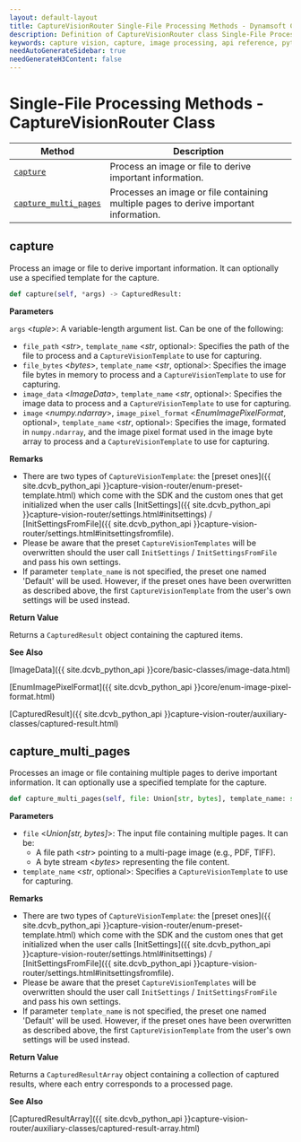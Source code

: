```yaml
---
layout: default-layout
title: CaptureVisionRouter Single-File Processing Methods - Dynamsoft Capture Vision Router Module Python Edition API Reference
description: Definition of CaptureVisionRouter class Single-File Processing Methods in Dynamsoft Capture Vision Router Module Python Edition.
keywords: capture vision, capture, image processing, api reference, python, single-file
needAutoGenerateSidebar: true
needGenerateH3Content: false
---
```


# Single-File Processing Methods - CaptureVisionRouter Class

| Method                | Description                                               |
| --------------------- | --------------------------------------------------------- |
| [`capture`](#capture) | Process an image or file to derive important information. |
| [`capture_multi_pages`](#capture_multi_pages) | Processes an image or file containing multiple pages to derive important information. |

## capture

Process an image or file to derive important information. It can optionally use a specified template for the capture.

```python
def capture(self, *args) -> CapturedResult:
```

**Parameters**

`args` <*tuple*>: A variable-length argument list. Can be one of the following:

- `file_path` <*str*>, `template_name` <*str*, optional>: Specifies the path of the file to process and a `CaptureVisionTemplate` to use for capturing.
- `file_bytes` <*bytes*>, `template_name` <*str*, optional>: Specifies the image file bytes in memory to process and a `CaptureVisionTemplate` to use for capturing.
- `image_data` <*ImageData*>, `template_name` <*str*, optional>: Specifies the image data to process and a `CaptureVisionTemplate` to use for capturing.
- `image` <*numpy.ndarray*>, `image_pixel_format` <*EnumImagePixelFormat*, optional>, `template_name` <*str*, optional>: Specifies the image, formated in `numpy.ndarray`, and the image pixel format used in the image byte array to process and a `CaptureVisionTemplate` to use for capturing.

**Remarks**

- There are two types of `CaptureVisionTemplate`: the [preset ones]({{ site.dcvb_python_api }}capture-vision-router/enum-preset-template.html) which come with the SDK and the custom ones that get initialized when the user calls [InitSettings]({{ site.dcvb_python_api }}capture-vision-router/settings.html#initsettings) / [InitSettingsFromFile]({{ site.dcvb_python_api }}capture-vision-router/settings.html#initsettingsfromfile).
- Please be aware that the preset `CaptureVisionTemplates` will be overwritten should the user call `InitSettings` / `InitSettingsFromFile` and pass his own settings.
- If parameter `template_name` is not specified, the preset one named 'Default' will be used. However, if the preset ones have been overwritten as described above, the first `CaptureVisionTemplate` from the user's own settings will be used instead.

**Return Value**

Returns a `CapturedResult` object containing the captured items.

**See Also**

[ImageData]({{ site.dcvb_python_api }}core/basic-classes/image-data.html)

[EnumImagePixelFormat]({{ site.dcvb_python_api }}core/enum-image-pixel-format.html)

[CapturedResult]({{ site.dcvb_python_api }}capture-vision-router/auxiliary-classes/captured-result.html)

## capture_multi_pages

Processes an image or file containing multiple pages to derive important information. It can optionally use a specified template for the capture.

```python
def capture_multi_pages(self, file: Union[str, bytes], template_name: str = "") -> CapturedResultArray:
```

**Parameters**

- `file` <*Union[str, bytes]*>: The input file containing multiple pages. It can be:
  - A file path <*str*> pointing to a multi-page image (e.g., PDF, TIFF).
  - A byte stream <*bytes*> representing the file content.
- `template_name` <*str*, optional>: Specifies a `CaptureVisionTemplate` to use for capturing.

**Remarks**

- There are two types of `CaptureVisionTemplate`: the [preset ones]({{ site.dcvb_python_api }}capture-vision-router/enum-preset-template.html) which come with the SDK and the custom ones that get initialized when the user calls [InitSettings]({{ site.dcvb_python_api }}capture-vision-router/settings.html#initsettings) / [InitSettingsFromFile]({{ site.dcvb_python_api }}capture-vision-router/settings.html#initsettingsfromfile).
- Please be aware that the preset `CaptureVisionTemplates` will be overwritten should the user call `InitSettings` / `InitSettingsFromFile` and pass his own settings.
- If parameter `template_name` is not specified, the preset one named 'Default' will be used. However, if the preset ones have been overwritten as described above, the first `CaptureVisionTemplate` from the user's own settings will be used instead.

**Return Value**

Returns a `CapturedResultArray` object containing a collection of captured results, where each entry corresponds to a processed page.

**See Also**

[CapturedResultArray]({{ site.dcvb_python_api }}capture-vision-router/auxiliary-classes/captured-result-array.html)
